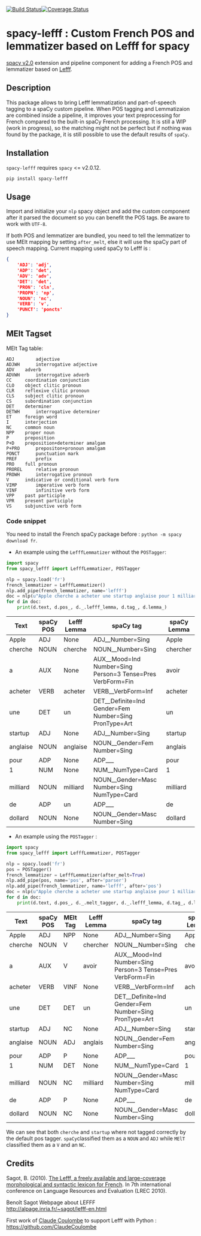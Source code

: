 [![Build Status](https://travis-ci.org/sammous/spacy-lefff.svg?branch=master)](https://travis-ci.org/sammous/spacy-lefff)[![Coverage Status](https://codecov.io/gh/sammous/spacy-lefff/badge.svg?branch=master)](https://codecov.io/gh/sammous/spacy-lefff?branch=master)
# spacy-lefff : Custom French POS and lemmatizer based on Lefff for spacy 

[spacy v2.0](https://spacy.io/usage/v2) extension and pipeline component for adding a French POS and lemmatizer based on [Lefff](https://hal.inria.fr/inria-00521242/).

## Description

This package allows to bring Lefff lemmatization and part-of-speech tagging to a spaCy custom pipeline.
When POS tagging and Lemmatizaion are combined inside a pipeline, it improves your text preprocessing for French compared to the built-in spaCy French processing.
It is still a WIP (work in progress), so the matching might not be perfect but if nothing was found by the package, it is still possible to use the default results of `spaCy`.

## Installation

`spacy-lefff` requires `spacy` <= v2.0.12.

```
pip install spacy-lefff
```

## Usage

Import and initialize your `nlp` spacy object and add the custom component after it parsed the document so you can benefit the POS tags.
Be aware to work with `UTF-8`.

If both POS and lemmatizer are bundled, you need to tell the lemmatizer to use MElt mapping by setting `after_melt`, else it will use the spaCy part of speech mapping.
Current mapping used spaCy to Lefff is :

```json
{
    'ADJ': 'adj',
    'ADP': 'det',
    'ADV': 'adv',
    'DET': 'det',
    'PRON': 'cln',
    'PROPN': 'np',
    'NOUN': 'nc',
    'VERB': 'v',
    'PUNCT': 'poncts'
}
```

## MElt Tagset

MElt Tag table:

```
ADJ 	   adjective
ADJWH	   interrogative adjective
ADV	   adverb
ADVWH	   interrogative adverb
CC	   coordination conjunction
CLO	   object clitic pronoun
CLR	   reflexive clitic pronoun
CLS	   subject clitic pronoun
CS	   subordination conjunction
DET	   determiner
DETWH	   interrogative determiner
ET	   foreign word
I	   interjection
NC	   common noun
NPP	   proper noun
P	   preposition
P+D	   preposition+determiner amalgam
P+PRO	   prepositon+pronoun amalgam
PONCT	   punctuation mark
PREF	   prefix
PRO	   full pronoun
PROREL	   relative pronoun
PROWH	   interrogative pronoun
V	   indicative or conditional verb form
VIMP	   imperative verb form
VINF	   infinitive verb form
VPP	   past participle
VPR	   present participle
VS	   subjunctive verb form
```

### Code snippet

You need to install the French spaCy package before : `python -m spacy download fr`.

- An example using the `LefffLemmatizer` without the `POSTagger`:

```python
import spacy
from spacy_lefff import LefffLemmatizer, POSTagger

nlp = spacy.load('fr')
french_lemmatizer = LefffLemmatizer()
nlp.add_pipe(french_lemmatizer, name='lefff')
doc = nlp(u"Apple cherche a acheter une startup anglaise pour 1 milliard de dollard")
for d in doc:
    print(d.text, d.pos_, d._.lefff_lemma, d.tag_, d.lemma_)
```

| Text | spaCy POS | Lefff Lemma | spaCy tag | spaCy Lemma |
|-----|-----|-----|------|------|
|Apple | ADJ | None | ADJ__Number=Sing | Apple |
|cherche |NOUN |cherche |NOUN__Number=Sing| chercher|
|a |AUX |None |AUX__Mood=Ind Number=Sing Person=3 Tense=Pres VerbForm=Fin |avoir|
|acheter| VERB| acheter| VERB__VerbForm=Inf| acheter|
|une |DET |un |DET__Definite=Ind Gender=Fem Number=Sing PronType=Art |un|
|startup |ADJ |None| ADJ__Number=Sing| startup|
|anglaise |NOUN |anglaise |NOUN__Gender=Fem Number=Sing |anglais|
|pour |ADP |None| ADP___| pour|
|1 |NUM |None |NUM__NumType=Card |1|
|milliard| NOUN |milliard |NOUN__Gender=Masc Number=Sing NumType=Card| milliard|
|de | ADP |un |ADP___ |de|
|dollard | NOUN | None | NOUN__Gender=Masc Number=Sing |dollard|

- An example using the `POSTagger` :

```python
import spacy
from spacy_lefff import LefffLemmatizer, POSTagger

nlp = spacy.load('fr')
pos = POSTagger()
french_lemmatizer = LefffLemmatizer(after_melt=True)
nlp.add_pipe(pos, name='pos', after='parser')
nlp.add_pipe(french_lemmatizer, name='lefff', after='pos')
doc = nlp(u"Apple cherche a acheter une startup anglaise pour 1 milliard de dollard")
for d in doc:
    print(d.text, d.pos_, d._.melt_tagger, d._.lefff_lemma, d.tag_, d.lemma_)
```
|Text|spaCy POS|MElt Tag| Lefff Lemma| spaCy tag| spaCy Lemma|
|-----|-----|-----|-----|-----|-----|
|Apple| ADJ| NPP| None |ADJ__Number=Sing| Apple|
|cherche |NOUN |V |chercher |NOUN__Number=Sing |chercher|
|a |AUX |V| avoir| AUX__Mood=Ind Number=Sing Person=3 Tense=Pres VerbForm=Fin |avoir|
|acheter |VERB |VINF| None| VERB__VerbForm=Inf| acheter|
|une |DET |DET |un| DET__Definite=Ind Gender=Fem Number=Sing PronType=Art |un|
|startup |ADJ| NC |None |ADJ__Number=Sing|startup|
|anglaise |NOUN |ADJ| anglais| NOUN__Gender=Fem Number=Sing| anglais|
|pour |ADP |P| None| ADP___ |pour|
|1 |NUM| DET |None |NUM__NumType=Card |1|
|milliard |NOUN |NC |milliard| NOUN__Gender=Masc Number=Sing NumType=Card| milliard|
|de |ADP |P| None| ADP___ |de|
|dollard| NOUN |NC |None |NOUN__Gender=Masc Number=Sing |dollard|


We can see that both `cherche` and `startup` where not tagged correctly by the default pos tagger.
`spaCy`classified them as a `NOUN` and `ADJ` while `MElT` classified them as a `V` and an `NC`.

## Credits

Sagot, B. (2010). [The Lefff, a freely available and large-coverage morphological and syntactic lexicon for French](https://hal.inria.fr/inria-00521242/). In 7th international conference on Language Resources and Evaluation (LREC 2010).

Benoît Sagot Webpage about LEFFF<br/>
http://alpage.inria.fr/~sagot/lefff-en.html<br/>

First work of [Claude Coulombe](https://github.com/ClaudeCoulombe) to support Lefff with Python : https://github.com/ClaudeCoulombe
